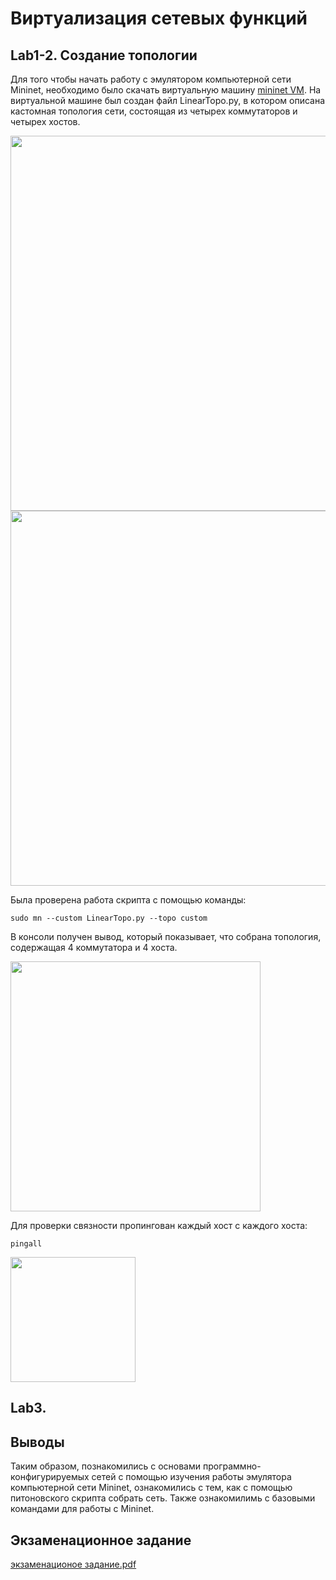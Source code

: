 # Виртуализация сетевых функций
## Lab1-2. Создание топологии
Для того чтобы начать работу с эмулятором компьютерной сети Mininet, необходимо было скачать виртуальную машину [mininet VM](http://mininet.org/download).
На виртуальной машине был создан файл LinearTopo.py, в котором описана кастомная топология сети, состоящая из четырех коммутаторов и четырех хостов.

<img src="https://user-images.githubusercontent.com/58363643/224634051-691da8a7-802e-4e79-89c9-d37e7d2d6f05.png" width="600px">
<img src="https://user-images.githubusercontent.com/58363643/224634194-a586d687-a701-429b-80f1-d0ccff2b9a3f.png" width="600px">

Была проверена работа скрипта с помощью команды: 

    sudo mn --custom LinearTopo.py --topo custom
    
В консоли получен вывод, который показывает, что собрана топология, содержащая 4 коммутатора и 4 хоста.

<img src="https://user-images.githubusercontent.com/58363643/224634287-ea148b0b-efd6-4b19-82e0-61e71f1b9182.png" width="400px">

Для проверки связности пропингован каждый хост с каждого хоста:

    pingall
    
<img src="https://user-images.githubusercontent.com/58363643/224634443-9d16b67b-bb4e-4d99-bca5-ad9e122f1e5e.png" width="200px">

## Lab3.

## Выводы
Таким образом, познакомились с основами программно-конфигурируемых сетей с помощью изучения работы эмулятора компьютерной сети Mininet, ознакомились с тем, как с помощью питоновского скрипта собрать сеть. Также ознакомилимь с базовыми командами для работы с Mininet.

## Экзаменационное задание

[экзаменационое задание.pdf](https://github.com/Geetork/nvf/files/11010635/default.pdf)
